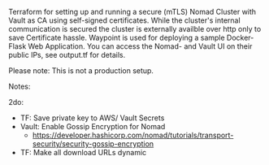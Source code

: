 Terraform for setting up and running a secure (mTLS) Nomad Cluster with Vault as CA using self-signed certificates. While the cluster's internal communication is secured the cluster is externally availble over http only to save Certificate hassle. Waypoint is used for deploying a sample Docker-Flask Web Application. You can access the Nomad- and Vault UI on their public IPs, see output.tf for details. 

Please note: This is not a production setup. 

Notes:


2do:
- TF: Save private key to AWS/ Vault Secrets
- Vault: Enable Gossip Encryption for Nomad
    - https://developer.hashicorp.com/nomad/tutorials/transport-security/security-gossip-encryption
- TF: Make all download URLs dynamic
